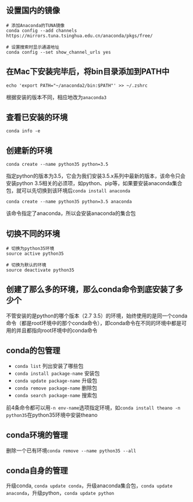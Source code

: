 ## 设置国内的镜像

```
# 添加Anaconda的TUNA镜像
conda config --add channels https://mirrors.tuna.tsinghua.edu.cn/anaconda/pkgs/free/

# 设置搜索时显示通道地址
conda config --set show_channel_urls yes
```

## 在Mac下安装完毕后，将bin目录添加到PATH中

```
echo 'export PATH="~/anaconda2/bin:$PATH"' >> ~/.zshrc
```

根据安装的版本不同，相应地改为`anaconda3`

## 查看已安装的环境

```
conda info -e
```

## 创建新的环境

```
conda create --name python35 python=3.5
```
指定python的版本为3.5，它会为我们安装3.5.x系列中最新的版本，该命令只会安装python 3.5相关的必须项，如python、pip等，如果要安装anaconda集合包，就可以先切换到该环境后`conda install anaconda`
```
conda create --name python35 python=3.5 anaconda
```
该命令指定了anaconda，所以会安装anaconda的集合包

## 切换不同的环境

```
# 切换为python35环境
source active python35

# 切换为默认的环境
source deactivate python35
```

## 创建了那么多的环境，那么conda命令到底安装了多少个

不管安装的是python的哪个版本（2.7 3.5）的环境，始终使用的是同一个conda命令（都是root环境中的那个conda命令），即conda命令在不同的环境中都是可用的并且都指向root环境中的conda命令

## conda的包管理

- `conda list` 列出安装了哪些包
- `conda install package-name` 安装包
- `conda update package-name` 升级包
- `conda remove package-name` 删除包
- `conda search package-name` 搜索包

前4条命令都可以用`-n env-name`选项指定环境，如`conda install theano -n python35`在python35环境中安装theano

## conda环境的管理

删除一个已有环境`conda remove --name python35 --all`

## conda自身的管理

升级conda, `conda update conda`，升级anaconda集合包，`conda update anaconda`，升级python，`conda update python`
